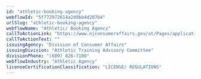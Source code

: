 ```yaml
---
id: "athletic-booking-agency"
webflowId: "5f772972614a2d0bb4d207b4"
urlSlug: "athletic-booking-agency"
webflowName: "Athletic/ Booking Agency"
callToActionLink: "https://www.njconsumeraffairs.gov/at/Pages/applications.aspx"
callToActionText: ""
issuingAgency: "Division of Consumer Affairs"
issuingDivision: "Athletic Training Advisory Committee"
divisionPhone: "(609) 826-7100"
webflowIndustry: "Athletic Agency"
licenseCertificationClassification: "LICENSE/ REGULATIONS"
---
```

